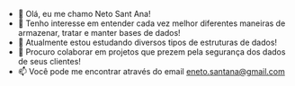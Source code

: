 - 👋 Olá, eu me chamo Neto Sant Ana!
- 👀 Tenho interesse em entender cada vez melhor diferentes maneiras de armazenar, tratar e manter bases de dados!
- 🌱 Atualmente estou estudando diversos tipos de estruturas de dados!
- 💞️ Procuro colaborar em projetos que prezem pela segurança dos dados de seus clientes!
- 📫 Você pode me encontrar através do email eneto.santana@gmail.com

<!---
NetoStAna/NetoStAna is a ✨ special ✨ repository because its `README.md` (this file) appears on your GitHub profile.
You can click the Preview link to take a look at your changes.
--->
